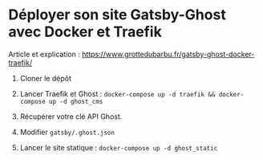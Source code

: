 Déployer son site Gatsby-Ghost avec Docker et Traefik
= 

Article et explication : https://www.grottedubarbu.fr/gatsby-ghost-docker-traefik/

1. Cloner le dépôt

2. Lancer Traefik et Ghost :
`docker-compose up -d traefik && docker-compose up -d ghost_cms`

3. Récupérer votre clé API Ghost.

4. Modifier `gatsby/.ghost.json`

5. Lancer le site statique :
`docker-compose up -d ghost_static`